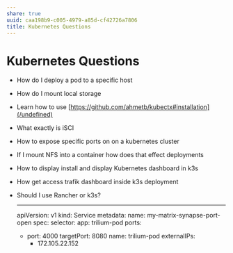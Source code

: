 ```yaml
---
share: true
uuid: caa198b9-c005-4979-a85d-cf42726a7806
title: Kubernetes Questions
---
```

# Kubernetes Questions
*   How do I deploy a pod to a specific host
*   How do I mount local storage
*   Learn how to use [https://github.com/ahmetb/kubectx#installation](/undefined)
*   What exactly is iSCI
*   How to expose specific ports on on a kubernetes cluster
*   If I mount NFS into a container how does that effect deployments
*   How to display install and display Kubernetes dashboard in k3s
*   How get access trafik dashboard inside k3s deployment
*   Should I use Rancher or k3s?

    ---
    apiVersion: v1
    kind: Service
    metadata:
      name: my-matrix-synapse-port-open
    spec:
      selector:
        app: trilium-pod
      ports:
      - port: 4000
        targetPort: 8080
        name: trilium-pod
      externalIPs:
        - 172.105.22.152